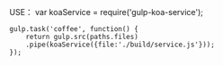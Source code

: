 USE：
	var koaService = require('gulp-koa-service');

	gulp.task('coffee', function() {
		return gulp.src(paths.files)
		.pipe(koaService({file:'./build/service.js'}));
	});